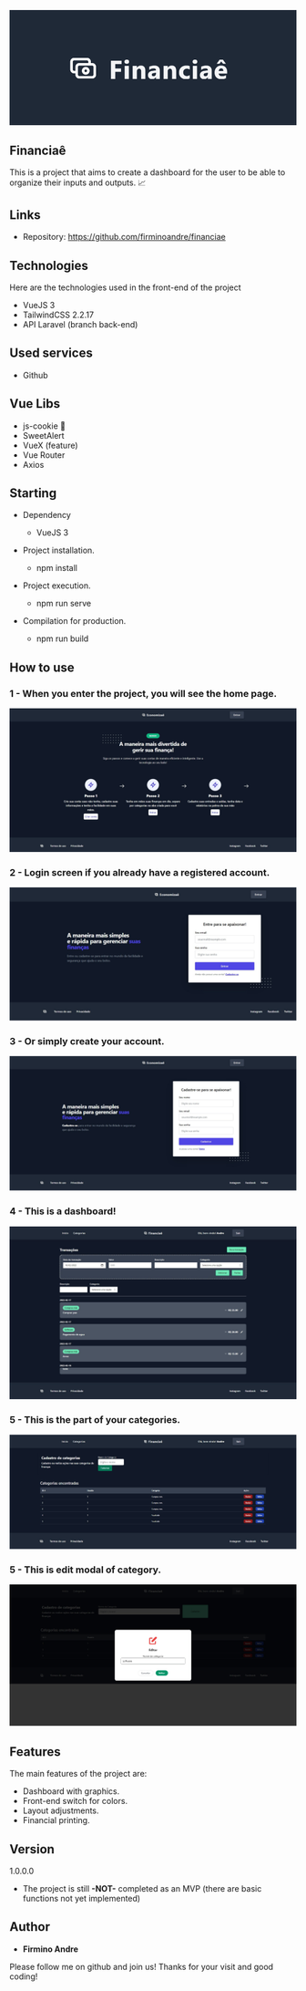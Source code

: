 ![Logo of the project](https://github.com/firminoandre/financiae/blob/front-end/public/readme/logobanner.png)


## Financiaê
This is a project that aims to create a dashboard for the user to be able to organize their inputs and outputs. 📈

## Links
  - Repository: https://github.com/firminoandre/financiae

## Technologies 

Here are the technologies used in the front-end of the project

* VueJS 3
* TailwindCSS 2.2.17
* API Laravel (branch back-end)

## Used services

* Github

## Vue Libs

* js-cookie 🍪
* SweetAlert 
* VueX (feature)
* Vue Router
* Axios


## Starting

* Dependency
  - VueJS 3

* Project installation.
  - npm install
  
* Project execution.
  - npm run serve
  
* Compilation for production.
  - npm run build
  


## How to use

### 1 - When you enter the project, you will see the home page.

![Homepage image](https://raw.githubusercontent.com/firminoandre/financiae/front-end/public/readme/home.png)

### 2 - Login screen if you already have a registered account.

![Login](https://raw.githubusercontent.com/firminoandre/financiae/front-end/public/readme/login.png)

### 3 - Or simply create your account.

![Sign up](https://raw.githubusercontent.com/firminoandre/financiae/front-end/public/readme/cadastro.png)

### 4 - This is a dashboard!

![Dashboard](https://raw.githubusercontent.com/firminoandre/financiae/front-end/public/readme/dash2.png)


### 5 - This is the part of your categories.

![Dashboard](https://raw.githubusercontent.com/firminoandre/financiae/front-end/public/readme/categorias.png)

### 5 - This is edit modal of category.

![Dashboard](https://raw.githubusercontent.com/firminoandre/financiae/front-end/public/readme/editModal.png)


## Features

The main features of the project are:
 - Dashboard with graphics.
 - Front-end switch for colors.
 - Layout adjustments.
 - Financial printing.


  ## Version

  1.0.0.0
  - The project is still **-NOT-** completed as an MVP (there are basic functions not yet implemented)


  ## Author

  * **Firmino Andre** 

  Please follow me on github and join us!
  Thanks for your visit and good coding!
